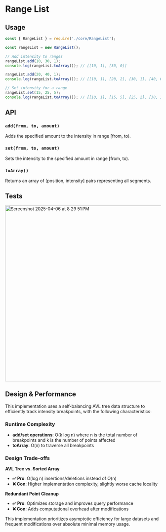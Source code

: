 # Range List

## Usage

```javascript
const { RangeList } = require('./core/RangeList');

const rangeList = new RangeList();

// Add intensity to ranges
rangeList.add(10, 30, 1);
console.log(rangeList.toArray()); // [[10, 1], [30, 0]]

rangeList.add(20, 40, 1);
console.log(rangeList.toArray()); // [[10, 1], [20, 2], [30, 1], [40, 0]]

// Set intensity for a range
rangeList.set(15, 25, 5);
console.log(rangeList.toArray()); // [[10, 1], [15, 5], [25, 2], [30, 1], [40, 0]]
```

## API

### `add(from, to, amount)`

Adds the specified amount to the intensity in range [from, to).

### `set(from, to, amount)`

Sets the intensity to the specified amount in range [from, to).

### `toArray()`

Returns an array of [position, intensity] pairs representing all segments.

## Tests
<img width="570" alt="Screenshot 2025-04-06 at 8 29 51 PM" src="https://github.com/user-attachments/assets/bf93591d-52ba-4847-860a-419452b5864f" />


## Design & Performance

This implementation uses a self-balancing AVL tree data structure to efficiently track intensity breakpoints, with the following characteristics:

### Runtime Complexity

- **add/set operations**: O(k log n) where n is the total number of breakpoints and k is the number of points affected
- **toArray**: O(n) to traverse all breakpoints

### Design Trade-offs

**AVL Tree vs. Sorted Array**

- **✅ Pro**: O(log n) insertions/deletions instead of O(n)
- **❌ Con**: Higher implementation complexity, slightly worse cache locality

**Redundant Point Cleanup**

- **✅ Pro**: Optimizes storage and improves query performance
- **❌ Con**: Adds computational overhead after modifications

This implementation prioritizes asymptotic efficiency for large datasets and frequent modifications over absolute minimal memory usage.
